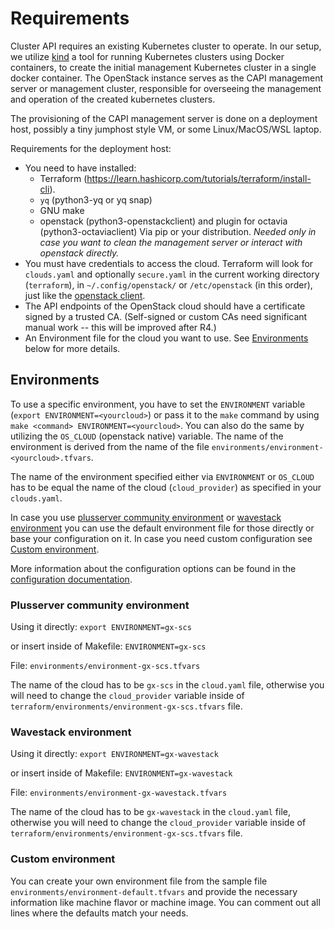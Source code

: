 # Requirements

Cluster API requires an existing Kubernetes cluster to operate. In our setup, we
utilize [kind](https://kind.sigs.k8s.io/) a tool for running Kubernetes clusters using Docker containers, to create
the initial management Kubernetes cluster in a single docker container. The OpenStack instance serves as the CAPI
management server or management cluster, responsible for overseeing the
management and operation of the created kubernetes clusters.

The provisioning of the CAPI management server is done on a deployment host, possibly a tiny jumphost style VM, or some
Linux/MacOS/WSL laptop.

Requirements for the deployment host:

- You need to have installed:
    - Terraform (<https://learn.hashicorp.com/tutorials/terraform/install-cli>).
    - `yq` (python3-yq or yq snap)
    - GNU make
    - openstack (python3-openstackclient) and plugin for octavia (python3-octaviaclient) Via pip or your distribution.
      *Needed only in case you want to clean the management server or interact with openstack directly.*
- You must have credentials to access the cloud. Terraform will look for `clouds.yaml` and optionally `secure.yaml` in
  the current working directory (`terraform`), in `~/.config/openstack/` or `/etc/openstack` (in this order), just like
  the [openstack client](https://docs.openstack.org/python-openstackclient/latest/configuration/index.html#clouds-yaml).
- The API endpoints of the OpenStack cloud should have a certificate signed by a trusted CA. (Self-signed or custom CAs
  need significant manual work -- this will be improved after R4.)
- An Environment file for the cloud you want to use. See [Environments](#environments) below for more details.

## Environments

To use a specific environment, you have to set the `ENVIRONMENT` variable (`export ENVIRONMENT=<yourcloud>`) or pass it
to the `make` command by using `make <command> ENVIRONMENT=<yourcloud>`.
You can also do the same by utilizing the `OS_CLOUD` (openstack native) variable.
The name of the environment is derived from the name of the file `environments/environment-<yourcloud>.tfvars`.

The name of the environment specified either via `ENVIRONMENT` or `OS_CLOUD` has to be equal the name of the
cloud (`cloud_provider`) as specified in your `clouds.yaml`.

In case you use [plusserver community environment](#plusserver-community-environment)
or [wavestack environment](#wavestack-environment) you can use the default environment file for
those directly or base your configuration on it. In case you need custom configuration
see [Custom environment](#custom-environment).

More information about the configuration options can be found in the [configuration documentation](configuration.md).

### Plusserver community environment

Using it directly:
`export ENVIRONMENT=gx-scs`

or insert inside of Makefile:
`ENVIRONMENT=gx-scs`

File: `environments/environment-gx-scs.tfvars`

The name of the cloud has to be `gx-scs` in the `cloud.yaml` file, otherwise you will need
to change the `cloud_provider` variable inside of `terraform/environments/environment-gx-scs.tfvars` file.

### Wavestack environment

Using it directly:
`export ENVIRONMENT=gx-wavestack`

or insert inside of Makefile:
`ENVIRONMENT=gx-wavestack`

File: `environments/environment-gx-wavestack.tfvars`

The name of the cloud has to be `gx-wavestack` in the `cloud.yaml` file, otherwise you will need
to change the `cloud_provider` variable inside of `terraform/environments/environment-gx-scs.tfvars` file.

### Custom environment

You can create your own environment file from the sample file `environments/environment-default.tfvars` and provide the
necessary information like machine flavor or machine image. You can comment out all lines where the defaults match your
needs.